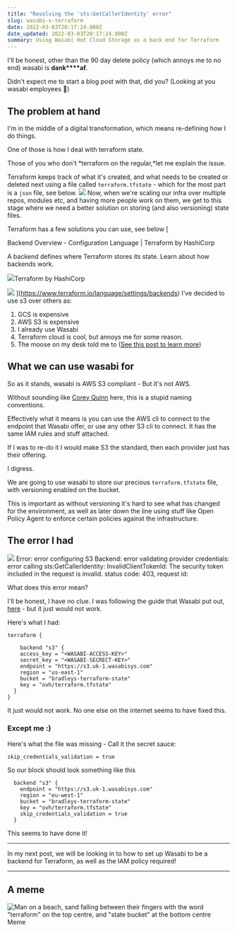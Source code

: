 ```yaml
---
title: "Resolving the 'sts:GetCallerIdentity' error"
slug: wasabi-x-terraform
date: 2022-03-03T20:17:24.000Z
date_updated: 2022-03-03T20:17:24.000Z
summary: Using Wasabi Hot Cloud Storage as a back end for Terraform
---
```


I'll be honest, other than the 90 day delete policy (which annoys me to no end) wasabi is **dank****af**.

Didn't expect me to start a blog post with that, did you? (Looking at you wasabi employees 👀)

## The problem at hand

I'm in the middle of a digital transformation, which means re-defining how I do things.

One of those is how I deal with terraform state.

Those of you who don't *terraform on the regular,*let me explain the issue.

Terraform keeps track of what it's created, and what needs to be created or deleted next using a file called `terraform.tfstate` - which for the most part is a `json` file, see below.
![](__GHOST_URL__/content/images/2022/03/image-8.png)
Now, when we're scaling our infra over multiple repos, modules etc, and having more people work on them, we get to this stage where we need a better solution on storing (and also versioning) state files.

Terraform has a few solutions you can use, see below
[

Backend Overview - Configuration Language | Terraform by HashiCorp

A backend defines where Terraform stores its state. Learn about how backends work.

![](https://www.terraform.io/favicon.ico)Terraform by HashiCorp

![](https://www.terraform.io/img/og-image.png)
](<https://www.terraform.io/language/settings/backends>)
I've decided to use s3 over others as:

1. GCS is expensive
2. AWS S3 is expensive
3. I already use Wasabi
4. Terraform cloud is cool, but annoys me for some reason.
5. The moose on my desk told me to ([See this post to learn more](__GHOST_URL__/how-i-got-to-where-i-am-now/))

## What we can use wasabi for

So as it stands, wasabi is AWS S3 compliant - But it's not AWS.

Without sounding like [Corey Quinn](https://twitter.com/QuinnyPig) here, this is a stupid naming conventions.

Effectively what it means is you can use the AWS cli to connect to the endpoint that Wasabi offer, or use any other S3 cli to connect. It has the same IAM rules and stuff attached.

If I was to re-do it I would make S3 the standard, then each provider just has their offering.

I digress.

We are going to use wasabi to store our precious `terraform.tfstate` file, with versioning enabled on the bucket.

This is important as without versioning it's hard to see what has changed for the environment, as well as later down the line using stuff like Open Policy Agent to enforce certain policies against the infrastructure.

## The error I had

![](__GHOST_URL__/content/images/2022/03/image-7.png)
    Error: error configuring S3 Backend: error validating provider credentials: error calling sts:GetCallerIdentity: InvalidClientTokenId: The security token included in the request is invalid.
           status code: 403, request id:

What does this error mean?

I'll be honest, I have no clue. I was following the guide that Wasabi put out, [here](https://wasabi-support.zendesk.com/hc/en-us/articles/360003362071-How-do-I-use-Terraform-with-Wasabi-) - but it just would not work.

Here's what I had:

    terraform {

        backend "s3" {
        access_key = "<WASABI-ACCESS-KEY>"
        secret_key = "<WASABI-SECRECT-KEY>"
        endpoint = "https://s3.uk-1.wasabisys.com"
        region = "us-east-1"
        bucket = "bradleys-terraform-state"
        key = "ovh/terraform.tfstate"
      }
    }

It just would not work. No one else on the internet seems to have fixed this.

### Except me :)

Here's what the file was missing - Call it the secret sauce:

    skip_credentials_validation = true

So our block should look something like this

      backend "s3" {
        endpoint = "https://s3.uk-1.wasabisys.com"
        region = "eu-west-1"
        bucket = "bradleys-terraform-state"
        key = "ovh/terraform.tfstate"
        skip_credentials_validation = true
      }

This seems to have done it!

---

In my next post, we will be looking in to how to set up Wasabi to be a backend for Terraform, as well as the IAM policy required!

---

## A meme

![Man on a beach, sand falling between their fingers with the word &quot;terraform&quot; on the top centre, and &quot;state bucket&quot; at the bottom centre](__GHOST_URL__/content/images/2022/03/a40a1329fd5e6b07239fb0c82be4ecb8.jpeg)Meme
